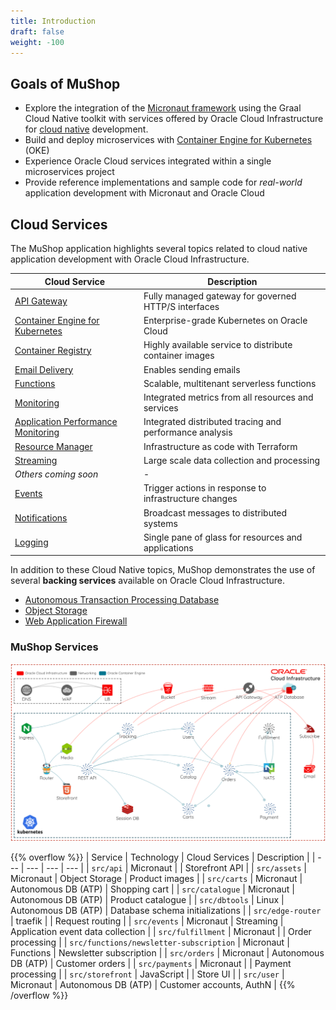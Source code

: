 ```yaml
---
title: Introduction
draft: false
weight: -100
---
```


## Goals of MuShop

- Explore the integration of the [Micronaut framework](https://micronaut.io) using the Graal
  Cloud Native toolkit with services offered by Oracle
  Cloud Infrastructure for [cloud
  native](https://www.oracle.com/cloud/cloud-native/) development.
- Build and deploy microservices with [Container Engine for Kubernetes](https://www.oracle.com/cloud/compute/container-engine-kubernetes.html) (OKE)
- Experience Oracle Cloud services integrated within a single microservices project
- Provide reference implementations and sample code for _real-world_ application development with Micronaut and Oracle Cloud

## Cloud Services

The MuShop application highlights several topics related to cloud native application
development with Oracle Cloud Infrastructure.

| Cloud Service | Description |
|--|--|
| [API Gateway](https://www.oracle.com/cloud/integration/api-platform-cloud/) | Fully managed gateway for governed HTTP/S interfaces |
| [Container Engine for Kubernetes](https://www.oracle.com/cloud/compute/container-engine-kubernetes.html) | Enterprise-grade Kubernetes on Oracle Cloud |
| [Container Registry](https://www.oracle.com/cloud/compute/container-registry.html) | Highly available service to distribute container images |
| [Email Delivery](https://www.oracle.com/cloud/networking/email-delivery.html) | Enables sending emails | 
| [Functions](https://www.oracle.com/cloud-native/functions/) | Scalable, multitenant serverless functions |
| [Monitoring](https://www.oracle.com/devops/monitoring/) | Integrated metrics from all resources and services |
| [Application Performance Monitoring](https://www.oracle.com/manageability/application-performance-monitoring/) | Integrated distributed tracing and performance analysis |
| [Resource Manager](https://www.oracle.com/cloud/systems-management/resource-manager/) | Infrastructure as code with Terraform |
| [Streaming](https://www.oracle.com/big-data/streaming/) | Large scale data collection and processing |
| _Others coming soon_ | - |
| [Events](https://www.oracle.com/cloud-native/events-service/) | Trigger actions in response to infrastructure changes |
| [Notifications](https://www.oracle.com/cloud/systems-management/notifications/) | Broadcast messages to distributed systems |
| [Logging](https://go.oracle.com/LP=78019?elqCampaignId=179851) | Single pane of glass for resources and applications |

In addition to these Cloud Native topics, MuShop demonstrates the use of several
**backing services**  available on Oracle Cloud Infrastructure.

- [Autonomous Transaction Processing Database](https://www.oracle.com/database/autonomous-transaction-processing.html)
- [Object Storage](https://www.oracle.com/cloud/storage/object-storage.html)
- [Web Application Firewall](https://www.oracle.com/cloud/security/cloud-services/web-application-firewall.html)


### MuShop Services

![services](images/mushop.services.png "MuShop Services")

{{% overflow %}}
| Service | Technology  | Cloud Services | Description |
| --- | --- | --- | --- |
| `src/api` | Micronaut   | | Storefront API |
| `src/assets` | Micronaut   | Object Storage | Product images |
| `src/carts` | Micronaut | Autonomous DB (ATP) | Shopping cart |
| `src/catalogue` | Micronaut | Autonomous DB (ATP) | Product catalogue |
| `src/dbtools` | Linux | Autonomous DB (ATP) | Database schema initializations |
| `src/edge-router` | traefik  |  | Request routing |
| `src/events` | Micronaut | Streaming | Application event data collection |
| `src/fulfillment` | Micronaut |  | Order processing |
| `src/functions/newsletter-subscription` | Micronaut | Functions | Newsletter subscription |
| `src/orders` | Micronaut | Autonomous DB (ATP)   | Customer orders |
| `src/payments` | Micronaut | | Payment processing |
| `src/storefront` | JavaScript  |  | Store UI |
| `src/user` | Micronaut | Autonomous DB (ATP)  | Customer accounts, AuthN |
{{% /overflow %}}